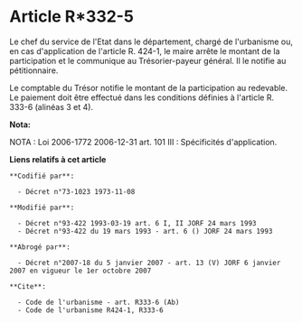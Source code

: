 # Article R*332-5

Le chef du service de l'Etat dans le département, chargé de l'urbanisme ou, en cas d'application de l'article R. 424-1, le
maire arrête le montant de la participation et le communique au Trésorier-payeur général. Il le notifie au pétitionnaire.

Le comptable du Trésor notifie le montant de la participation au redevable. Le paiement doit être effectué dans les
conditions définies à l'article R. 333-6 (alinéas 3 et 4).

**Nota:**

NOTA : Loi 2006-1772 2006-12-31 art. 101 III : Spécificités d'application.

**Liens relatifs à cet article**

	**Codifié par**:

	  - Décret n°73-1023 1973-11-08

	**Modifié par**:

	  - Décret n°93-422 1993-03-19 art. 6 I, II JORF 24 mars 1993
	  - Décret n°93-422 du 19 mars 1993 - art. 6 () JORF 24 mars 1993

	**Abrogé par**:

	  - Décret n°2007-18 du 5 janvier 2007 - art. 13 (V) JORF 6 janvier 2007 en vigueur le 1er octobre 2007

	**Cite**:

	  - Code de l'urbanisme - art. R333-6 (Ab)
	  - Code de l'urbanisme R424-1, R333-6
